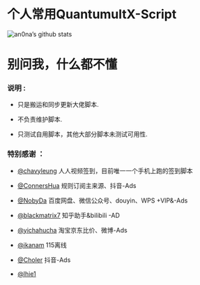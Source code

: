 # 个人常用QuantumultX-Script

![an0na’s github stats](https://github-readme-stats.vercel.app/api?username=chaizia&show_icons=true&theme=merko)

# 别问我，什么都不懂
### 说明 :

* 只是搬运和同步更新大佬脚本.

* 不负责维护脚本.

* 只测试自用脚本，其他大部分脚本未测试可用性.

### 特别感谢 ：
* [@chavyleung](https://github.com/chavyleung/scripts/tree/master/rrtv) 人人视频签到，目前唯一一个手机上跑的签到脚本

* [@ConnersHua](https://github.com/DivineEngine/Profiles/tree/master) 规则订阅主来源、抖音-Ads

* [@NobyDa](https://github.com/NobyDa/Script/tree/master) 百度网盘、微信公众号、douyin、WPS +VIP&-Ads

* [@blackmatrix7](https://github.com/blackmatrix7/ios_rule_script) 知乎助手&bilibili -AD

* [@yichahucha](https://github.com/yichahucha/surge/tree/master) 淘宝京东比价、微博-Ads

* [@ikanam](https://github.com/ikanam/Surge-Scripts) 115离线

* [@Choler](https://github.com/Choler/Surge/tree/master) 抖音-Ads

* [@lhie1](https://github.com/lhie1/Rules/tree/master)
